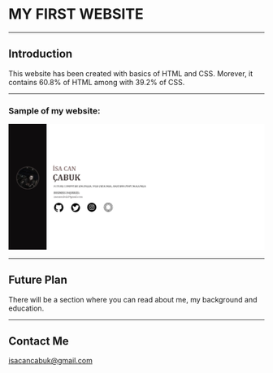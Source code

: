 # MY FIRST WEBSITE

---

## Introduction

This website has been created with basics of HTML and CSS. Morever, it contains 60.8% of HTML among with 39.2% of CSS.

---

### Sample of my website:

![](https://raw.githubusercontent.com/isacancabuk/mywebsite/main/images/website.jpg)

---

## Future Plan

There will be a section where you can read about me, my background and education.

---

## Contact Me

[isacancabuk@gmail.com](mailto:isacancabuk@gmail.com)
